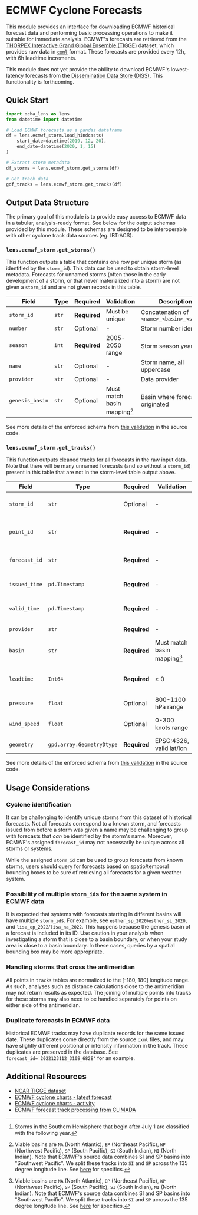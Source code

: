 # ECMWF Cyclone Forecasts

This module provides an interface for downloading ECMWF historical forecast data and performing basic processing operations to make it suitable for immediate analysis. ECMWF's forecasts are retrieved from the [THORPEX Interactive Grand Global Ensemble (TIGGE)](https://gdex.ucar.edu/datasets/d330003/) dataset, which provides raw data in [`cxml`](https://www.cawcr.gov.au/research/cyclone-exchange/) format. These forecasts are provided every 12h, with 6h leadtime increments.

This module does not yet provide the ability to download ECMWF's lowest-latency forecasts from the [Dissemination Data Store (DISS)](https://essential.ecmwf.int/). This functionality is forthcoming.

## Quick Start

```python
import ocha_lens as lens
from datetime import datetime

# Load ECMWF forecasts as a pandas dataframe
df = lens.ecmwf_storm.load_hindcasts(
    start_date=datetime(2019, 12, 20),
    end_date=datetime(2020, 1, 15)
)

# Extract storm metadata
df_storms = lens.ecmwf_storm.get_storms(df)

# Get track data
gdf_tracks = lens.ecmwf_storm.get_tracks(df)

```

## Output Data Structure

The primary goal of this module is to provide easy access to ECMWF data in a tabular, analysis-ready format.
See below for the output schemas provided by this module. These schemas are designed to be interoperable with other cyclone track data sources (eg. IBTrACS).

### `lens.ecmwf_storm.get_storms()`

This function outputs a table that contains one row per unique storm (as identified by the `storm_id`). This data can be used to obtain storm-level metadata. Forecasts for unnamed storms (often those in the early development of a storm, or that never materialized into a storm) are not given a `storm_id` and are not given records in this table.

| Field | Type | Required | Validation | Description |
|-------|------|----------|------------|-------------|
| `storm_id` | `str` | **Required** | Must be unique | Concatenation of `<name>_<basin>_<season>` |
| `number` | `str` | Optional | - | Storm number identifier |
| `season` | `int` | **Required** | 2005-2050 range | Storm season year[^1] |
| `name` | `str` | Optional | - | Storm name, all uppercase |
| `provider` | `str` | Optional | - | Data provider |
| `genesis_basin` | `str` | Optional | Must match basin mapping[^2] | Basin where forecast originated |

See more details of the enforced schema from [this validation](https://github.com/OCHA-DAP/ocha-lens/blob/358489c9af541ef1831b2889b89a5810e339993d/src/ocha_lens/datasources/ecmwf_storm.py#L37-L52) in the source code.

### `lens.ecmwf_storm.get_tracks()`

This function outputs cleaned tracks for all forecasts in the raw input data. Note that there will be many unnamed forecasts (and so without a `storm_id`) present in this table that are not in the storm-level table output above.

| Field | Type | Required | Validation | Description |
|-------|------|----------|------------|-------------|
| `storm_id` | `str` | Optional | - | Links to storm metadata |
| `point_id` | `str` | **Required** | - | Unique identifier for this track point |
| `forecast_id` | `str` | **Required** | - | Forecast ID from ECMWF |
| `issued_time` | `pd.Timestamp` | **Required** | - | When the forecast was issued |
| `valid_time` | `pd.Timestamp` | **Required** | - | Time this track point is valid for |
| `provider` | `str` | **Required** | - | Forecast provider |
| `basin` | `str` | **Required** | Must match basin mapping[^2] | Current basin location |
| `leadtime` | `Int64` | **Required** | ≥ 0 | Hours ahead of forecast issue time |
| `pressure` | `float` | Optional | 800-1100 hPa range | Central pressure |
| `wind_speed` | `float` | Optional | 0-300 knots range | Maximum sustained winds |
| `geometry` | `gpd.array.GeometryDtype` | **Required** | EPSG:4326, valid lat/lon | Geographic location |

See more details of the enforced schema from [this validation](https://github.com/OCHA-DAP/ocha-lens/blob/358489c9af541ef1831b2889b89a5810e339993d/src/ocha_lens/datasources/ecmwf_storm.py#L54-L91) in the source code.

## Usage Considerations

### Cyclone identification

It can be challenging to identify unique storms from this dataset of historical forecasts. Not all forecasts correspond to a known storm, and forecasts issued from before a storm was given a name may be challenging to group with forecasts that _can_ be identified by the storm's name. Moreover, ECMWF's assigned `forecast_id` may not necessarily be unique across all storms or systems.

While the assigned `storm_id` can be used to group forecasts from known storms, users should query for forecasts based on spatio/temporal bounding boxes to be sure of retrieving all forecasts for a given weather system.

### Possibility of multiple `storm_id`s for the same system in ECMWF data

It is expected that systems with forecasts starting in different basins will have multiple `storm_id`s. For example, see `esther_sp_2020`/`esther_si_2020`, and `lisa_ep_2022`/`lisa_na_2022`. This happens because the genesis basin of a forecast is included in its ID. Use caution in your analysis when investigating a storm that is close to a basin boundary, or when your study area is close to a basin boundary. In these cases, queries by a spatial bounding box may be more appropriate.

### Handling storms that cross the antimeridian

All points in `tracks` tables are normalized to the [-180, 180] longitude range. As such, analyses such as distance calculations close to the antimeridian may not return results as expected. The joining of multiple points into tracks for these storms may also need to be handled separately for points on either side of the antimeridian.

### Duplicate forecasts in ECMWF data

Historical ECMWF tracks may have duplicate records for the same issued date. These duplicates come directly from the source `cxml` files, and may have slightly different positional or intensity information in the track. These duplicates are preserved in the database. See `forecast_id='2022123112_310S_682E'` for an example.


## Additional Resources

- [NCAR TIGGE dataset](https://gdex.ucar.edu/datasets/d330003/)
- [ECMWF cyclone charts - latest forecast](https://charts.ecmwf.int/products/cyclone)
- [ECMWF cyclone charts - activity](https://charts.ecmwf.int/?facets=%7B%22Product%20type%22%3A%5B%5D%2C%22Range%22%3A%5B%5D%2C%22Parameters%22%3A%5B%22Tropical%20cyclones%22%5D%7D)
- [ECMWF forecast track processing from CLIMADA](https://climada-petals.readthedocs.io/en/latest/tutorial/climada_hazard_TCForecast.html)

[^1]: Storms in the Southern Hemisphere that begin after July 1 are classified with the following year.
[^2]: Viable basins are `NA` (North Atlantic), `EP` (Northeast Pacific), `WP` (Northwest Pacific), `SP` (South Pacific), `SI` (South Indian), `NI` (North Indian). Note that ECMWF's source data combines SI and SP basins into "Southwest Pacific". We split these tracks into `SI` and `SP` across the 135 degree longitude line. See [here](https://github.com/OCHA-DAP/ocha-lens/blob/358489c9af541ef1831b2889b89a5810e339993d/src/ocha_lens/datasources/ecmwf_storm.py#L516-L529) for specifics.
